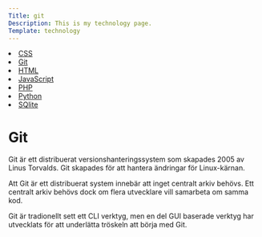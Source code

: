 ```yaml
---
Title: git
Description: This is my technology page.
Template: technology
---
```


<div class="aside">
    <li><a href="%base_url%/technology/css">CSS</a></li>
    <li><a href="%base_url%/technology/git">Git</a></li>
    <li><a href="%base_url%/technology/html">HTML</a></li>
    <li><a href="%base_url%/technology/javascript">JavaScript</a></li>
    <li><a href="%base_url%/technology/php">PHP</a></li>
    <li><a href="%base_url%/technology/python">Python</a></li>
    <li><a href="%base_url%/technology/sqlite">SQlite</a></li>
</div>

<div class="techtext">
<h1 class="techtexttitle">Git</h1>
Git är ett distribuerat versionshanteringssystem som skapades 2005 av Linus Torvalds. Git skapades för att hantera ändringar för Linux-kärnan.

Att Git är ett distribuerat system innebär att inget centralt arkiv behövs. Ett centralt arkiv behövs dock om flera utvecklare vill samarbeta om samma kod.

Git är tradionellt sett ett CLI verktyg, men en del GUI baserade verktyg har utvecklats för att underlätta tröskeln att börja med Git.
</div>
